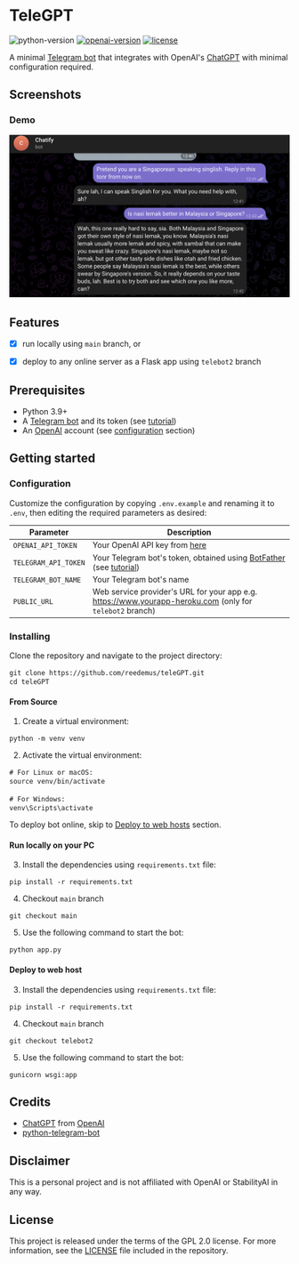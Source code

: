 # TeleGPT
![python-version](https://img.shields.io/badge/python-3.9-blue.svg)
[![openai-version](https://img.shields.io/badge/openai-0.27.8-orange.svg)](https://openai.com/)
[![license](https://img.shields.io/badge/License-GPL%202.0-brightgreen.svg)](LICENSE)

A minimal [Telegram bot](https://core.telegram.org/bots/api) that integrates with OpenAI's [ChatGPT](https://openai.com/blog/chatgpt/) with minimal configuration required.

## Screenshots

### Demo
![demo](/demo/telegpt.png)


## Features
- [x] run locally using `main` branch, or
- [x] deploy to any online server as a Flask app using `telebot2` branch


## Prerequisites
- Python 3.9+
- A [Telegram bot](https://core.telegram.org/bots#6-botfather) and its token (see [tutorial](https://core.telegram.org/bots/tutorial#obtain-your-bot-token))
- An [OpenAI](https://openai.com) account (see [configuration](#configuration) section)

## Getting started

### Configuration
Customize the configuration by copying `.env.example` and renaming it to `.env`, then editing the required parameters as desired:

| Parameter                   | Description                                                                                                                                                  |
|-----------------------------|--------------------------------------------------------------------------------------------------------------------------------------------------------------|
| `OPENAI_API_TOKEN`          | Your OpenAI API key from [here](https://platform.openai.com/account/api-keys)                                                                                |
| `TELEGRAM_API_TOKEN`        | Your Telegram bot's token, obtained using [BotFather](http://t.me/botfather) (see [tutorial](https://core.telegram.org/bots/tutorial#obtain-your-bot-token)) |
| `TELEGRAM_BOT_NAME`         | Your Telegram bot's name                                                                                                                                     |
| `PUBLIC_URL`                | Web service provider's URL for your app e.g. https://www.yourapp-heroku.com  (only for `telebot2` branch)                                                    |

### Installing
Clone the repository and navigate to the project directory:

```shell
git clone https://github.com/reedemus/teleGPT.git
cd teleGPT
```

#### From Source
1. Create a virtual environment:
```shell
python -m venv venv
```

2. Activate the virtual environment:
```shell
# For Linux or macOS:
source venv/bin/activate

# For Windows:
venv\Scripts\activate
```
To deploy bot online, skip to [Deploy to web hosts](#deploy-to-web-host) section.


#### Run locally on your PC
3. Install the dependencies using `requirements.txt` file:
```shell
pip install -r requirements.txt
```

4. Checkout `main` branch
```
git checkout main
```

5. Use the following command to start the bot:
```
python app.py
```


#### Deploy to web host
3. Install the dependencies using `requirements.txt` file:
```shell
pip install -r requirements.txt
```

4. Checkout `main` branch
```
git checkout telebot2
```

5. Use the following command to start the bot:
```
gunicorn wsgi:app
```


## Credits
- [ChatGPT](https://chat.openai.com/chat) from [OpenAI](https://openai.com)
- [python-telegram-bot](https://python-telegram-bot.org)


## Disclaimer
This is a personal project and is not affiliated with OpenAI or StabilityAI in any way.

## License
This project is released under the terms of the GPL 2.0 license. For more information, see the [LICENSE](LICENSE) file included in the repository.